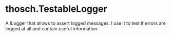 # thosch.TestableLogger
A ILogger that allows to assert logged messages. I use it to test if errors are logged at all and contain useful information.
